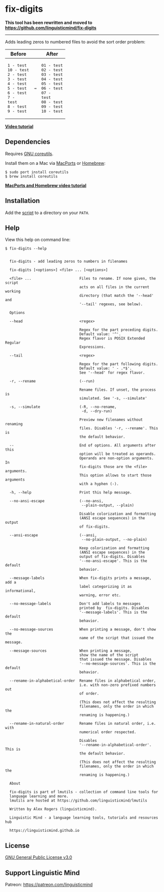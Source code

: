 # fix-digits

**This tool has been rewritten and moved to https://github.com/linguisticmind/fix-digits**

---

Adds leading zeros to numbered files to avoid the sort order problem:

| Before       |     | After  |
| ------------ | --- | ------ |
| <pre>1 - test&#13;10 - test&#13;2 - test&#13;3 - test&#13;4 - test&#13;5 - test&#13;6 - test&#13;7 - test&#13;8 - test&#13;9 - test</pre> | `→` | <pre>01 - test&#13;02 - test&#13;03 - test&#13;04 - test&#13;05 - test&#13;06 - test&#13;07 - test&#13;08 - test&#13;09 - test&#13;10 - test</pre>

**[Video tutorial](https://www.youtube.com/watch?v=6Q2avEWiQB8&t=28m19s)**

## Dependencies

Requires [GNU coreutils](https://www.gnu.org/software/coreutils/).

Install them on a Mac via [MacPorts](https://www.macports.org/) or [Homebrew](https://brew.sh/):

`$ sudo port install coreutils`<br>
`$ brew install coreutils`

**[MacPorts and Homebrew video tutorial](https://www.youtube.com/watch?v=vC6ykcyTzLg)**

## Installation

Add the [script](fix-digits) to a directory on your `PATH`.

## Help

View this help on command line:

`$ fix-digits --help`

```

  fix-digits - add leading zeros to numbers in filenames

  fix-digits [<options>] <file> ... [<options>]

  <file> ...                      Files to rename. If none given, the script
                                  acts on all files in the current working
                                  directory (that match the '--head' and
                                  '--tail' regexes, see below).

  Options

  --head                          <regex>

                                  Regex for the part preceding digits.
                                  Default value: '^'.
                                  Regex flavor is POSIX Extended Regular
                                  Expressions.

  --tail                          <regex>

                                  Regex for the part following digits.
                                  Default value: ' - .*$'.
                                  See '--head' for regex flavor.

  -r, --rename                    (--run)

                                  Rename files. If unset, the process is
                                  simulated. See '-s, --simulate'

  -s, --simulate                  (-R, --no-rename,
                                   -d, --dry-run)

                                  Preview new filenames without renaming
                                  files. Disables '-r, --rename'. This is
                                  the default behavior.

  --                              End of options. All arguments after this
                                  option will be treated as operands.
                                  Operands are non-option arguments. In
                                  fix-digits those are the <file> arguments.
                                  This option allows to start those arguments
                                  with a hyphen (-).

  -h, --help                      Print this help message.

  --no-ansi-escape                (--no-ansi,
                                   --plain-output, --plain)

                                  Disable colorization and formatting
                                  (ANSI escape sequences) in the output
                                  of fix-digits.

  --ansi-escape                   (--ansi,
                                   --no-plain-output, --no-plain)

                                  Keep colorization and formatting
                                  (ANSI escape sequences) in the
                                  output of fix-digits. Disables
                                  '--no-ansi-escape'. This is the default
                                  behavior.

  --message-labels                When fix-digits prints a message, add a
                                  label categorizing it as informational,
                                  warning, error etc.

  --no-message-labels             Don't add labels to messages
                                  printed by  fix-digits. Disables
                                  '--message-labels'. This is the default
                                  behavior.

  --no-message-sources            When printing a message, don't show the
                                  name of the script that issued the message.

  --message-sources               When printing a message,
                                  show the name of the script
                                  that issued the message. Disables
                                  '--no-message-sources'. This is the default
                                  behavior.

  --rename-in-alphabetical-order  Rename files in alphabetical order,
                                  i.e. with non-zero prefixed numbers out
                                  of order.

                                  (This does not affect the resulting
                                  filenames, only the order in which the
                                  renaming is happening.)

  --rename-in-natural-order       Rename files in natural order, i.e. with
                                  numerical order respected.

                                  Disables
                                  '--rename-in-alphabetical-order'. This is
                                  the default behavior.

                                  (This does not affect the resulting
                                  filenames, only the order in which the
                                  renaming is happening.)

  About

  fix-digits is part of lmutils - collection of command line tools for
  language learning and more.
  lmutils are hosted at https://github.com/linguisticmind/lmutils

  Written by Alex Rogers (linguisticmind).

  Linguistic Mind - a language learning tools, tutorials and resources hub

  https://linguisticmind.github.io

```

## License

[GNU General Public License v3.0](LICENSE)

## Support Linguistic Mind

Patreon: https://patreon.com/linguisticmind
